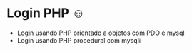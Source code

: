 # Login PHP :relaxed:
- Login usando PHP orientado a objetos com PDO e mysql
- Login usando PHP procedural com mysqli
